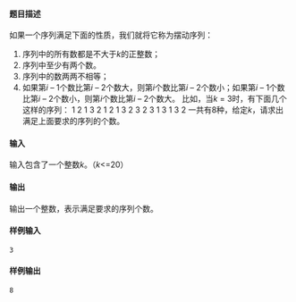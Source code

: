#### 题目描述

如果一个序列满足下面的性质，我们就将它称为摆动序列：

1. 序列中的所有数都是不大于*k*的正整数；
2. 序列中至少有两个数。
3. 序列中的数两两不相等；
4. 如果第*i* – 1个数比第*i* – 2个数大，则第*i*个数比第*i* – 2个数小；如果第*i* – 1个数比第*i* – 2个数小，则第*i*个数比第*i* – 2个数大。
   比如，当*k* = 3时，有下面几个这样的序列：
   1 2
   1 3
   2 1
   2 1 3
   2 3
   2 3 1
   3 1
   3 2
   一共有8种，给定​*k*​，请求出满足上面要求的序列的个数。

#### 输入

输入包含了一个整数​*k*​。（​*k*​<=20）

#### 输出

输出一个整数，表示满足要求的序列个数。

#### 样例输入               

```
3
```

#### 样例输出             

```
8
```

